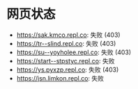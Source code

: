 # 网页状态
- https://sak.kmco.repl.co: 失败 (403)
- https://tr--slind.repl.co: 失败 (403)
- https://su--yoyholee.repl.co: 失败 (403)
- https://start--stpstyc.repl.co: 失败
- https://ys.pyxzp.repl.co: 失败 (403)
- https://jsn.limkon.repl.co: 失败
